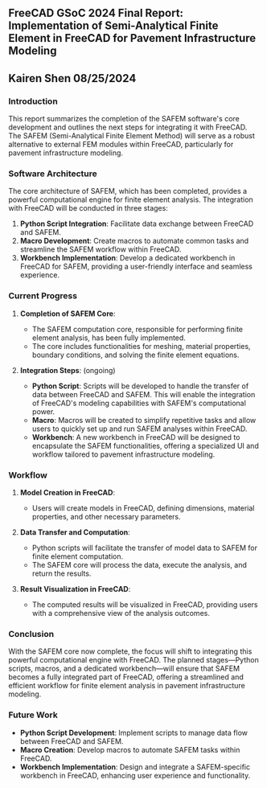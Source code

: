 ## FreeCAD GSoC 2024 Final Report: Implementation of Semi-Analytical Finite Element in FreeCAD for Pavement Infrastructure Modeling

## Kairen Shen 08/25/2024

### Introduction

This report summarizes the completion of the SAFEM software's core development and outlines the next steps for integrating it with FreeCAD. The SAFEM (Semi-Analytical Finite Element Method) will serve as a robust alternative to external FEM modules within FreeCAD, particularly for pavement infrastructure modeling.

### Software Architecture

The core architecture of SAFEM, which has been completed, provides a powerful computational engine for finite element analysis. The integration with FreeCAD will be conducted in three stages:
1. **Python Script Integration**: Facilitate data exchange between FreeCAD and SAFEM.
2. **Macro Development**: Create macros to automate common tasks and streamline the SAFEM workflow within FreeCAD.
3. **Workbench Implementation**: Develop a dedicated workbench in FreeCAD for SAFEM, providing a user-friendly interface and seamless experience.

### Current Progress

1. **Completion of SAFEM Core**:
    - The SAFEM computation core, responsible for performing finite element analysis, has been fully implemented.
    - The core includes functionalities for meshing, material properties, boundary conditions, and solving the finite element equations.

2. **Integration Steps**: (ongoing)
    - **Python Script**: Scripts will be developed to handle the transfer of data between FreeCAD and SAFEM. This will enable the integration of FreeCAD's modeling capabilities with SAFEM's computational power.
    - **Macro**: Macros will be created to simplify repetitive tasks and allow users to quickly set up and run SAFEM analyses within FreeCAD.
    - **Workbench**: A new workbench in FreeCAD will be designed to encapsulate the SAFEM functionalities, offering a specialized UI and workflow tailored to pavement infrastructure modeling.

### Workflow

1. **Model Creation in FreeCAD**:
    - Users will create models in FreeCAD, defining dimensions, material properties, and other necessary parameters.

2. **Data Transfer and Computation**:
    - Python scripts will facilitate the transfer of model data to SAFEM for finite element computation.
    - The SAFEM core will process the data, execute the analysis, and return the results.

3. **Result Visualization in FreeCAD**:
    - The computed results will be visualized in FreeCAD, providing users with a comprehensive view of the analysis outcomes.

### Conclusion

With the SAFEM core now complete, the focus will shift to integrating this powerful computational engine with FreeCAD. The planned stages—Python scripts, macros, and a dedicated workbench—will ensure that SAFEM becomes a fully integrated part of FreeCAD, offering a streamlined and efficient workflow for finite element analysis in pavement infrastructure modeling.

### Future Work

- **Python Script Development**: Implement scripts to manage data flow between FreeCAD and SAFEM.
- **Macro Creation**: Develop macros to automate SAFEM tasks within FreeCAD.
- **Workbench Implementation**: Design and integrate a SAFEM-specific workbench in FreeCAD, enhancing user experience and functionality.
